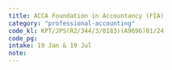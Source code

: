 ```yaml
---
title: ACCA Foundation in Accountancy (FIA)
category: "professional-accounting"
code_kl: KPT/JPS(R2/344/3/0183)(A9696)01/24
code_pg: 
intake: 19 Jan & 19 Jul
note:
---
```








